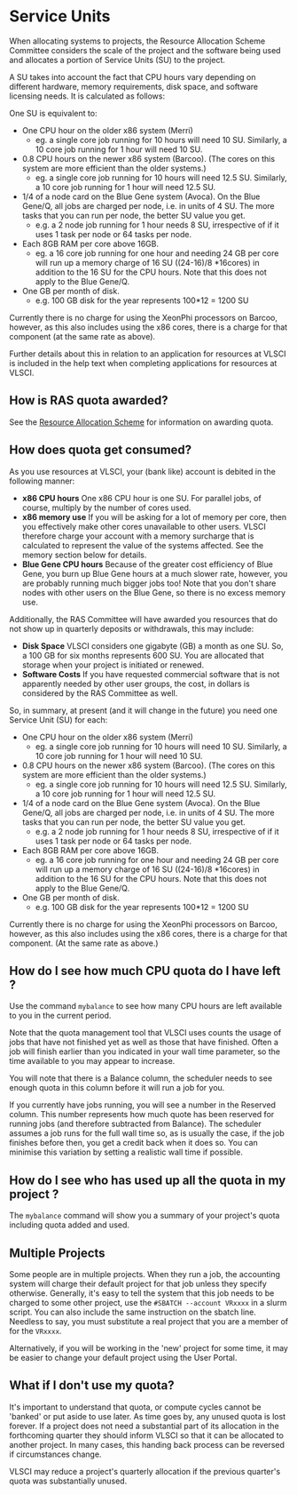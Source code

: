 # Service Units

When allocating systems to projects, the Resource Allocation Scheme Committee considers the scale of the project and the software being used and allocates a portion of Service Units (SU) to the project. 

A SU takes into account the fact that CPU hours vary depending on different hardware, memory requirements, disk space, and software licensing needs. It is calculated as follows:

One SU is equivalent to:

* One CPU hour on the older x86 system (Merri)
     * eg. a single core job running for 10 hours will need 10 SU.  Similarly, a 10 core job running for 1 hour will need 10 SU.
* 0.8 CPU hours on the newer x86 system (Barcoo). (The cores on this system are more efficient than the older systems.)
     * eg. a single core job running for 10 hours will need 12.5 SU.  Similarly, a 10 core job running for 1 hour will need 12.5 SU.
* 1/4 of a node card on the Blue Gene system (Avoca).  On the Blue Gene/Q, all jobs are charged per node, i.e. in units of 4 SU.  The more tasks that you can run per node, the better SU value you get.
     * e.g. a 2 node job running for 1 hour needs 8 SU, irrespective of if it uses 1 task per node or 64 tasks per node.
* Each 8GB RAM per core above 16GB.
     * eg. a 16 core job running for one hour and needing 24 GB per core will run up a memory charge of 16 SU ((24-16)/8 *16cores) in addition to the 16 SU for the CPU hours.  Note that this does not apply to the Blue Gene/Q.
* One GB per month of disk.
     * e.g. 100 GB disk for the year represents 100*12 = 1200 SU

Currently there is no charge for using the XeonPhi processors on Barcoo, however, as this also includes using the x86 cores, there is a charge for that component (at the same rate as above).

Further details about this in relation to an application for resources at VLSCI is included in the help text when completing applications for resources at VLSCI.

## How is RAS quota awarded?

See the [Resource Allocation Scheme](https://www.vlsci.org.au/page/ras) for information on awarding quota.

## How does quota get consumed?

As you use resources at VLSCI, your (bank like) account is debited in the following manner:

* **x86 CPU hours** One x86 CPU hour is one SU. For parallel jobs, of course, multiply by the number of cores used.
* **x86 memory use** If you will be asking for a lot of memory per core, then you effectively make other cores unavailable to other users. VLSCI therefore charge your account with a memory surcharge that is calculated to represent the value of the systems affected. See the memory section below for details.
* **Blue Gene CPU hours** Because of the greater cost efficiency of Blue Gene, you burn up Blue Gene hours at a much slower rate, however, you are probably running much bigger jobs too! Note that you don't share nodes with other users on the Blue Gene, so there is no excess memory use.

Additionally, the RAS Committee will have awarded you resources that do not show up in quarterly deposits or withdrawals, this may include:

* **Disk Space** VLSCI considers one gigabyte (GB) a month as one SU. So, a 100 GB for six months represents 600 SU. You are allocated that storage when your project is initiated or renewed.
* **Software Costs** If you have requested commercial software that is not apparently needed by other user groups, the cost, in dollars is considered by the RAS Committee as well. 

So, in summary, at present (and it will change in the future) you need one Service Unit (SU) for each:

* One CPU hour on the older x86 system (Merri)
    * eg. a single core job running for 10 hours will need 10 SU.  Similarly, a 10 core job running for 1 hour will need 10 SU.
* 0.8 CPU hours on the newer x86 system (Barcoo). (The cores on this system are more efficient than the older systems.)
    * eg. a single core job running for 10 hours will need 12.5 SU.  Similarly, a 10 core job running for 1 hour will need 12.5 SU.
* 1/4 of a node card on the Blue Gene system (Avoca).  On the Blue Gene/Q, all jobs are charged per node, i.e. in units of 4 SU.  The more tasks that you can run per node, the better SU value you get.
    * e.g. a 2 node job running for 1 hour needs 8 SU, irrespective of if it uses 1 task per node or 64 tasks per node.
* Each 8GB RAM per core above 16GB.
    * eg. a 16 core job running for one hour and needing 24 GB per core will run up a memory charge of 16 SU ((24-16)/8 *16cores) in addition to the 16 SU for the CPU hours.  Note that this does not apply to the Blue Gene/Q.
* One GB per month of disk.
    * e.g. 100 GB disk for the year represents 100*12 = 1200 SU

Currently there is no charge for using the XeonPhi processors on Barcoo, however, as this also includes using the x86 cores, there is a charge for that component.  (At the same rate as above.)

## How do I see how much CPU quota do I have left ?

Use the command `mybalance` to see how many CPU hours are left available to you in the current period.

Note that the quota management tool that VLSCI uses counts the usage of jobs that have not finished yet as well as those that have finished. Often a job will finish earlier than you indicated in your wall time parameter, so the time available to you may appear to increase.

You will note that there is a Balance column, the scheduler needs to see enough quota in this column before it will run a job for you.

If you currently have jobs running, you will see a number in the Reserved column. This number represents how much quote has been reserved for running jobs (and therefore subtracted from Balance). The scheduler assumes a job runs for the full wall time so, as is usually the case, if the job finishes before then, you get a credit back when it does so. You can minimise this variation by setting a realistic wall time if possible. 

## How do I see who has used up all the quota in my project ?

The `mybalance` command will show you a summary of your project's quota including quota added and used.

## Multiple Projects

Some people are in multiple projects. When they run a job, the accounting system will charge their default project for that job unless they specify otherwise. Generally, it's easy to tell the system that this job needs to be charged to some other project, use the `#SBATCH --account VRxxxx` in a slurm script. You can also include the same instruction on the sbatch line. Needless to say, you must substitute a real project that you are a member of for the `VRxxxx`.

Alternatively, if you will be working in the 'new' project for some time, it may be easier to change your default project using the User Portal.

## What if I don't use my quota?

It's important to understand that quota, or compute cycles cannot be 'banked' or put aside to use later. As time goes by, any unused quota is lost forever. If a project does not need a substantial part of its allocation in the forthcoming quarter they should inform VLSCI so that it can be allocated to another project. In many cases, this handing back process can be reversed if circumstances change.

VLSCI may reduce a project's quarterly allocation if the previous quarter's quota was substantially unused.
